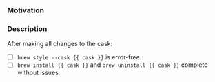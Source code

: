 ### Motivation

<!-- 1-2 sentence summary of your change -->

### Description

<!-- a more detailed explanation of the proposed change. -->

After making all changes to the cask:

<!-- If there’s a checkbox you can’t complete for any reason, that's okay, just explain above why you weren’t able to do so. -->

- [ ] `brew style --cask {{ cask }}` is error-free.
- [ ] `brew install {{ cask }}` and `brew uninstall {{ cask }}` complete without issues.

